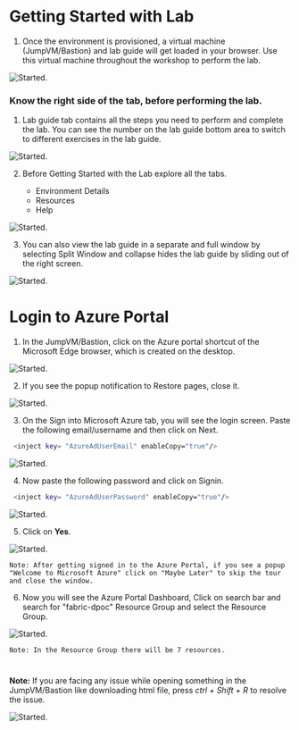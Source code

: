 # Getting Started with Lab

1. Once the environment is provisioned, a virtual machine (JumpVM/Bastion) and lab guide will get loaded in your browser. Use this virtual machine throughout the workshop to perform the lab. 


![Started.](GetStarted/Task1.png)


### Know the right side of the tab, before performing the lab.

1. Lab guide tab contains all the steps you need to perform and complete the lab. You can see the number on the lab guide bottom area to switch to different exercises in the lab guide.


![Started.](GetStarted/Task3.png)

2. Before Getting Started with the Lab explore all the tabs.

    - Environment Details
    - Resources
    - Help

![Started.](GetStarted/Task4.png)


3. You can also view the lab guide in a separate and full window by selecting Split Window and collapse hides the lab guide by sliding out of the right screen.

![Started.](GetStarted/Task5.png)


# Login to Azure Portal

1. In the JumpVM/Bastion, click on the Azure portal shortcut of the Microsoft Edge browser, which is created on the desktop.

![Started.](GetStarted/Task6.png)

2. If you see the popup notification to Restore pages, close it.

![Started.](GetStarted/Task7.png)

3. On the Sign into Microsoft Azure tab, you will see the login screen. Paste the following email/username and then click on Next.

```BASH
 <inject key= "AzureAdUserEmail" enableCopy="true"/>
```


![Started.](GetStarted/Task8.png)

4. Now paste the following password and click on Signin.

```BASH
 <inject key= "AzureAdUserPassword" enableCopy="true"/>
```

![Started.](GetStarted/Task9.png)

5. Click on **Yes**.

![Started.](GetStarted/Task10.png)

`Note: After getting signed in to the Azure Portal, if you see a popup "Welcome to Microsoft Azure" click on "Maybe Later" to skip the tour and close the window.`

6. Now you will see the Azure Portal Dashboard, Click on search bar and search for "fabric-dpoc" Resource Group and select the Resource Group.

![Started.](GetStarted/Task11.png)


`Note: In the Resource Group there will be 7 resources.`

#

**Note:** If you are facing any issue while opening something in the JumpVM/Bastion like downloading html file, press *ctrl + Shift + R* to resolve the issue.

![Started.](GetStarted/Issue1.png)

